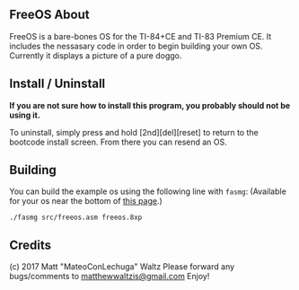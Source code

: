 ## FreeOS About

FreeOS is a bare-bones OS for the TI-84+CE and TI-83 Premium CE. It includes the nessasary code in order to begin building your own OS. Currently it displays a picture of a pure doggo.

## Install / Uninstall

**If you are not sure how to install this program, you probably should not be using it.**

To uninstall, simply press and hold [2nd][del][reset] to return to the bootcode install screen. From there you can resend an OS.

## Building

You can build the example os using the following line with `fasmg`: (Available for your os near the bottom of [this page](https://flatassembler.net/download.php).)

    ./fasmg src/freeos.asm freeos.8xp

## Credits

(c) 2017 Matt "MateoConLechuga" Waltz
Please forward any bugs/comments to matthewwaltzis@gmail.com
Enjoy!
